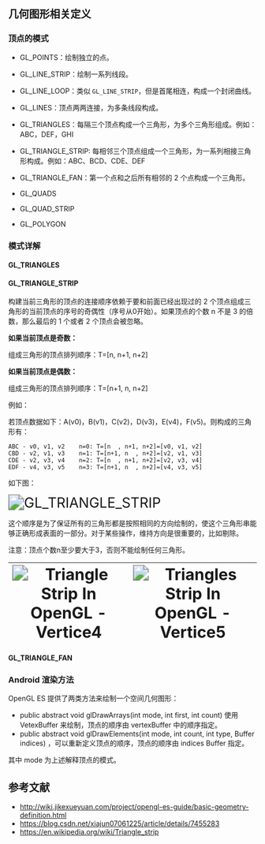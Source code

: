 ## 几何图形相关定义

### 顶点的模式

- GL_POINTS：绘制独立的点。
  
- GL_LINE_STRIP：绘制一系列线段。
- GL_LINE_LOOP：类似 `GL_LINE_STRIP`，但是首尾相连，构成一个封闭曲线。
- GL_LINES：顶点两两连接，为多条线段构成。

- GL_TRIANGLES：每隔三个顶点构成一个三角形，为多个三角形组成。例如：ABC，DEF，GHI
- GL_TRIANGLE_STRIP: 每相邻三个顶点组成一个三角形，为一系列相接三角形构成。例如：ABC、BCD、CDE、DEF
- GL_TRIANGLE_FAN：第一个点和之后所有相邻的 2 个点构成一个三角形。
  
- GL_QUADS
- GL_QUAD_STRIP
- GL_POLYGON

### 模式详解

#### GL_TRIANGLES

#### GL_TRIANGLE_STRIP

构建当前三角形的顶点的连接顺序依赖于要和前面已经出现过的 2 个顶点组成三角形的当前顶点的序号的奇偶性（序号从0开始）。如果顶点的个数 n 不是 3 的倍数，那么最后的 1 个或者 2 个顶点会被忽略。

**如果当前顶点是奇数：**

组成三角形的顶点排列顺序：T=[n, n+1, n+2]

**如果当前顶点是偶数：**

组成三角形的顶点排列顺序：T=[n+1, n, n+2]

例如：

若顶点数据如下：A(v0)，B(v1)，C(v2)，D(v3)，E(v4)，F(v5)。则构成的三角形有：

```
ABC - v0, v1, v2    n=0: T=[n  , n+1, n+2]=[v0, v1, v2]
CBD - v2, v1, v3    n=1: T=[n+1, n  , n+2]=[v2, v1, v3]
CDE - v2, v3, v4    n=2: T=[n  , n+1, n+2]=[v2, v3, v4]
EDF - v4, v3, v5    n=3: T=[n+1, n  , n+2]=[v4, v3, v5]
```

如下图：

<img src="http://lib.leovp.com/resources/opengl/Triangle_Strip_Small.png" alt="GL_TRIANGLE_STRIP" style="zoom: 200%;" />

这个顺序是为了保证所有的三角形都是按照相同的方向绘制的，使这个三角形串能够正确形成表面的一部分。对于某些操作，维持方向是很重要的，比如剔除。

注意：顶点个数n至少要大于3，否则不能绘制任何三角形。

| <img src="http://lib.leovp.com/resources/Triangle_Strip_In_OpenGL_Vertice4.svg" alt="Triangle Strip In OpenGL - Vertice4" style="zoom:200%;" /> | <img src="http://lib.leovp.com/resources/opengl/Triangles_Strip_In_OpenGL.svg" alt="Triangles Strip In OpenGL - Vertice5" style="zoom: 200%;" /> |
| ------------------------------------------------------------ | ------------------------------------------------------------ |




#### GL_TRIANGLE_FAN



### Android 渲染方法

OpenGL ES 提供了两类方法来绘制一个空间几何图形：

- public abstract void glDrawArrays(int mode, int first, int count) 使用 VetexBuffer 来绘制，顶点的顺序由 vertexBuffer 中的顺序指定。
- public abstract void glDrawElements(int mode, int count, int type, Buffer indices) ，可以重新定义顶点的顺序，顶点的顺序由 indices Buffer 指定。

其中 mode 为上述解释顶点的模式。

## 参考文献
- http://wiki.jikexueyuan.com/project/opengl-es-guide/basic-geometry-definition.html
- https://blog.csdn.net/xiajun07061225/article/details/7455283
- https://en.wikipedia.org/wiki/Triangle_strip